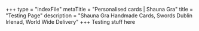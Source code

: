+++
type = "indexFile"
metaTitle = "Personalised cards | Shauna Gra"
title = "Testing Page"
description = "Shauna Gra Handmade Cards, Swords Dublin Irlenad, World Wide Delivery"
+++
Testing stuff here

